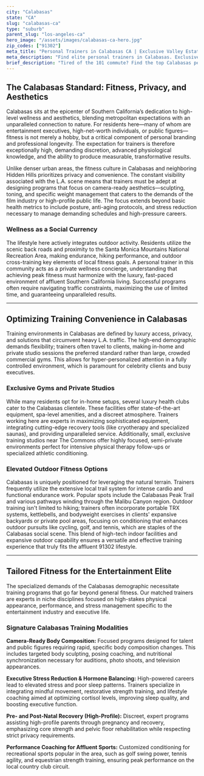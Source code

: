 ```yaml
---
city: "Calabasas"
state: "CA"
slug: "calabasas-ca"
type: "suburb"
parent_slug: "los-angeles-ca"
hero_image: "/assets/images/calabasas-ca-hero.jpg"
zip_codes: ["91302"]
meta_title: "Personal Trainers in Calabasas CA | Exclusive Valley Estate Fitness"
meta_description: "Find elite personal trainers in Calabasas. Exclusive coaching for private estates, custom home gyms, and high-discretion clients."
brief_description: "Tired of the 101 commute? Find the top Calabasas personal trainers specializing in private, results-driven fitness. Whether you require discreet in-home training in Hidden Hills or targeted physique preparation for an industry event, we match you with vetted, luxury-level coaches. Optimize your schedule and achieve elite aesthetic goals without leaving the 91302. Start your complimentary fitness assessment and redefine wellness tailored to the Calabasas lifestyle today."
---
```

## The Calabasas Standard: Fitness, Privacy, and Aesthetics

Calabasas sits at the epicenter of Southern California’s dedication to high-level wellness and aesthetics, blending metropolitan expectations with an unparalleled connection to nature. For residents here—many of whom are entertainment executives, high-net-worth individuals, or public figures—fitness is not merely a hobby, but a critical component of personal branding and professional longevity. The expectation for trainers is therefore exceptionally high, demanding discretion, advanced physiological knowledge, and the ability to produce measurable, transformative results.

Unlike denser urban areas, the fitness culture in Calabasas and neighboring Hidden Hills prioritizes privacy and convenience. The constant visibility associated with the L.A. scene means that trainers must be adept at designing programs that focus on camera-ready aesthetics—sculpting, toning, and specific weight management that caters to the demands of the film industry or high-profile public life. The focus extends beyond basic health metrics to include posture, anti-aging protocols, and stress reduction necessary to manage demanding schedules and high-pressure careers.

### Wellness as a Social Currency

The lifestyle here actively integrates outdoor activity. Residents utilize the scenic back roads and proximity to the Santa Monica Mountains National Recreation Area, making endurance, hiking performance, and outdoor cross-training key elements of local fitness goals. A personal trainer in this community acts as a private wellness concierge, understanding that achieving peak fitness must harmonize with the luxury, fast-paced environment of affluent Southern California living. Successful programs often require navigating traffic constraints, maximizing the use of limited time, and guaranteeing unparalleled results.

---

## Optimizing Training Convenience in Calabasas

Training environments in Calabasas are defined by luxury access, privacy, and solutions that circumvent heavy L.A. traffic. The high-end demographic demands flexibility; trainers often travel to clients, making in-home and private studio sessions the preferred standard rather than large, crowded commercial gyms. This allows for hyper-personalized attention in a fully controlled environment, which is paramount for celebrity clients and busy executives.

### Exclusive Gyms and Private Studios

While many residents opt for in-home setups, several luxury health clubs cater to the Calabasas clientele. These facilities offer state-of-the-art equipment, spa-level amenities, and a discreet atmosphere. Trainers working here are experts in maximizing sophisticated equipment, integrating cutting-edge recovery tools (like cryotherapy and specialized saunas), and providing unparalleled service. Additionally, small, exclusive training studios near The Commons offer highly focused, semi-private environments perfect for intensive physical therapy follow-ups or specialized athletic conditioning.

### Elevated Outdoor Fitness Options

Calabasas is uniquely positioned for leveraging the natural terrain. Trainers frequently utilize the extensive local trail system for intense cardio and functional endurance work. Popular spots include the Calabasas Peak Trail and various pathways winding through the Malibu Canyon region. Outdoor training isn't limited to hiking; trainers often incorporate portable TRX systems, kettlebells, and bodyweight exercises in clients' expansive backyards or private pool areas, focusing on conditioning that enhances outdoor pursuits like cycling, golf, and tennis, which are staples of the Calabasas social scene. This blend of high-tech indoor facilities and expansive outdoor capability ensures a versatile and effective training experience that truly fits the affluent 91302 lifestyle.

---

## Tailored Fitness for the Entertainment Elite

The specialized demands of the Calabasas demographic necessitate training programs that go far beyond general fitness. Our matched trainers are experts in niche disciplines focused on high-stakes physical appearance, performance, and stress management specific to the entertainment industry and executive life.

### Signature Calabasas Training Modalities

**Camera-Ready Body Composition:** Focused programs designed for talent and public figures requiring rapid, specific body composition changes. This includes targeted body sculpting, posing coaching, and nutritional synchronization necessary for auditions, photo shoots, and television appearances.

**Executive Stress Reduction & Hormone Balancing:** High-powered careers lead to elevated stress and poor sleep patterns. Trainers specialize in integrating mindful movement, restorative strength training, and lifestyle coaching aimed at optimizing cortisol levels, improving sleep quality, and boosting executive function.

**Pre- and Post-Natal Recovery (High-Profile):** Discreet, expert programs assisting high-profile parents through pregnancy and recovery, emphasizing core strength and pelvic floor rehabilitation while respecting strict privacy requirements.

**Performance Coaching for Affluent Sports:** Customized conditioning for recreational sports popular in the area, such as golf swing power, tennis agility, and equestrian strength training, ensuring peak performance on the local country club circuit.